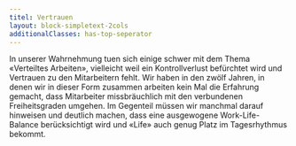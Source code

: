 ```yaml
---
titel: Vertrauen
layout: block-simpletext-2cols
additionalClasses: has-top-seperator
---
```


In unserer Wahrnehmung tuen sich einige schwer mit dem Thema «Verteiltes Arbeiten», vielleicht weil ein Kontrollverlust befürchtet wird und Vertrauen zu den Mitarbeitern fehlt. Wir haben in den zwölf Jahren, in denen wir in dieser Form zusammen arbeiten kein Mal die Erfahrung gemacht, dass Mitarbeiter missbräuchlich mit den verbundenen Freiheitsgraden umgehen. Im Gegenteil müssen wir manchmal darauf hinweisen und deutlich machen, dass eine ausgewogene Work-Life-Balance berücksichtigt wird und «Life» auch genug Platz im Tagesrhythmus bekommt.
